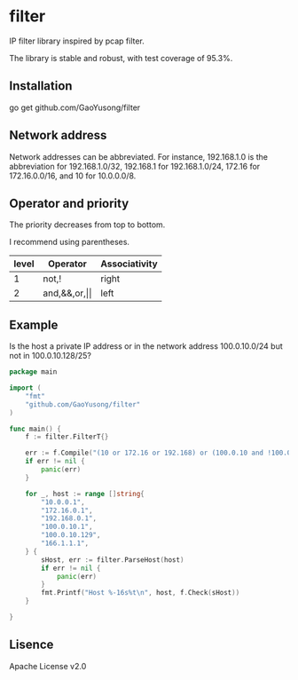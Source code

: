 filter
======
IP filter library inspired by pcap filter.

The library is stable and robust, with test coverage of 95.3%.

## Installation

go get github.com/GaoYusong/filter

## Network address

Network addresses can be abbreviated. For instance, 192.168.1.0 is the abbreviation for 192.168.1.0/32, 192.168.1 for 192.168.1.0/24, 172.16 for 172.16.0.0/16, and 10 for 10.0.0.0/8.

## Operator and priority

The priority decreases from top to bottom.

I recommend using parentheses.

level|Operator     | Associativity
-----|-------------|-------------------
1    |not,!          | right
2    |and,&&,or,&#124;&#124; | left

## Example

Is the host a private IP address or in the network address 100.0.10.0/24 but not in 100.0.10.128/25?

```Go
package main

import (
	"fmt"
	"github.com/GaoYusong/filter"
)

func main() {
	f := filter.FilterT{}

	err := f.Compile("(10 or 172.16 or 192.168) or (100.0.10 and !100.0.10.128/25)")
	if err != nil {
		panic(err)
	}

	for _, host := range []string{
		"10.0.0.1",
		"172.16.0.1",
		"192.168.0.1",
		"100.0.10.1",
		"100.0.10.129",
		"166.1.1.1",
	} {
		sHost, err := filter.ParseHost(host)
		if err != nil {
			panic(err)
		}
		fmt.Printf("Host %-16s%t\n", host, f.Check(sHost))
	}

}

```

## Lisence
Apache License v2.0

  

